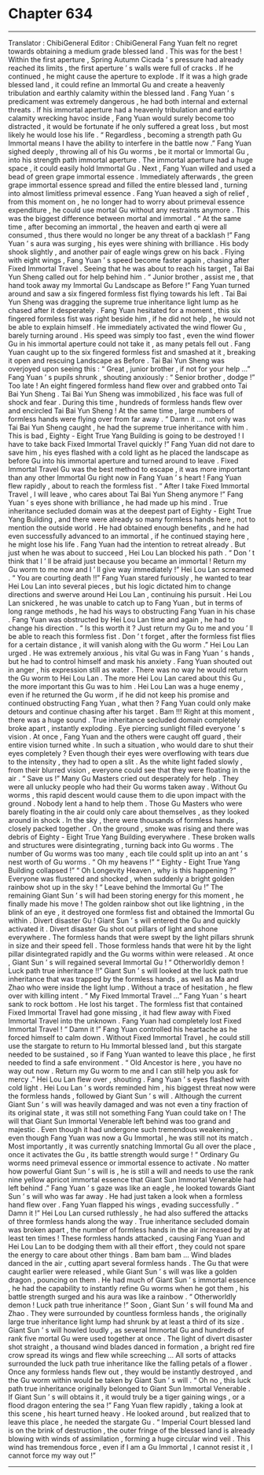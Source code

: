 
# Chapter 634


---

Translator : ChibiGeneral Editor : ChibiGeneral
Fang Yuan felt no regret towards obtaining a medium grade blessed land .
This was for the best !
Within the first aperture , Spring Autumn Cicada ’ s pressure had already reached its limits , the first aperture ’ s walls were full of cracks . If he continued , he might cause the aperture to explode .
If it was a high grade blessed land , it could refine an Immortal Gu and create a heavenly tribulation and earthly calamity within the blessed land .
Fang Yuan ’ s predicament was extremely dangerous , he had both internal and external threats . If his immortal aperture had a heavenly tribulation and earthly calamity wrecking havoc inside , Fang Yuan would surely become too distracted , it would be fortunate if he only suffered a great loss , but most likely he would lose his life .
“ Regardless , becoming a strength path Gu Immortal means I have the ability to interfere in the battle now .” Fang Yuan sighed deeply , throwing all of his Gu worms , be it mortal or Immortal Gu , into his strength path immortal aperture .
The immortal aperture had a huge space , it could easily hold Immortal Gu .
Next , Fang Yuan willed and used a bead of green grape immortal essence .
Immediately afterwards , the green grape immortal essence spread and filled the entire blessed land , turning into almost limitless primeval essence .
Fang Yuan heaved a sigh of relief , from this moment on , he no longer had to worry about primeval essence expenditure , he could use mortal Gu without any restraints anymore .
This was the biggest difference between mortal and immortal .
“ At the same time , after becoming an immortal , the heaven and earth qi were all consumed , thus there would no longer be any threat of a backlash !” Fang Yuan ’ s aura was surging , his eyes were shining with brilliance .
His body shook slightly , and another pair of eagle wings grew on his back .
Flying with eight wings , Fang Yuan ’ s speed become faster again , chasing after Fixed Immortal Travel .
Seeing that he was about to reach his target , Tai Bai Yun Sheng called out for help behind him .
“ Junior brother , assist me , that hand took away my Immortal Gu Landscape as Before !”
Fang Yuan turned around and saw a six fingered formless fist flying towards his left . Tai Bai Yun Sheng was dragging the supreme true inheritance light lump as he chased after it desperately .
Fang Yuan hesitated for a moment , this six fingered formless fist was right beside him , if he did not help , he would not be able to explain himself .
He immediately activated the wind flower Gu , barely turning around .
His speed was simply too fast , even the wind flower Gu in his immortal aperture could not take it , as many petals fell out .
Fang Yuan caught up to the six fingered formless fist and smashed at it , breaking it open and rescuing Landscape as Before .
Tai Bai Yun Sheng was overjoyed upon seeing this : “ Great , junior brother , if not for your help …”
Fang Yuan ’ s pupils shrunk , shouting anxiously : “ Senior brother , dodge !”
Too late !
An eight fingered formless hand flew over and grabbed onto Tai Bai Yun Sheng .
Tai Bai Yun Sheng was immobilized , his face was full of shock and fear . During this time , hundreds of formless hands flew over and encircled Tai Bai Yun Sheng !
At the same time , large numbers of formless hands were flying over from far away .
“ Damn it … not only was Tai Bai Yun Sheng caught , he had the supreme true inheritance with him . This is bad , Eighty - Eight True Yang Building is going to be destroyed ! I have to take back Fixed Immortal Travel quickly !” Fang Yuan did not dare to save him , his eyes flashed with a cold light as he placed the landscape as before Gu into his immortal aperture and turned around to leave .
Fixed Immortal Travel Gu was the best method to escape , it was more important than any other Immortal Gu right now in Fang Yuan ’ s heart !
Fang Yuan flew rapidly , about to reach the formless fist .
“ After I take Fixed Immortal Travel , I will leave , who cares about Tai Bai Yun Sheng anymore !” Fang Yuan ’ s eyes shone with brilliance , he had made up his mind .
True inheritance secluded domain was at the deepest part of Eighty - Eight True Yang Building , and there were already so many formless hands here , not to mention the outside world .
He had obtained enough benefits , and he had even successfully advanced to an immortal , if he continued staying here , he might lose his life .
Fang Yuan had the intention to retreat already .
But just when he was about to succeed , Hei Lou Lan blocked his path .
“ Don ’ t think that I ’ ll be afraid just because you became an immortal ! Return my Gu worm to me now and I ’ ll give way immediately !” Hei Lou Lan screamed .
“ You are courting death !!” Fang Yuan stared furiously , he wanted to tear Hei Lou Lan into several pieces , but his logic dictated him to change directions and swerve around Hei Lou Lan , continuing his pursuit .
Hei Lou Lan snickered , he was unable to catch up to Fang Yuan , but in terms of long range methods , he had his ways to obstructing Fang Yuan in his chase .
Fang Yuan was obstructed by Hei Lou Lan time and again , he had to change his direction .
“ Is this worth it ? Just return my Gu to me and you ’ ll be able to reach this formless fist . Don ’ t forget , after the formless fist flies for a certain distance , it will vanish along with the Gu worm .” Hei Lou Lan urged .
He was extremely anxious , his vital Gu was in Fang Yuan ’ s hands , but he had to control himself and mask his anxiety .
Fang Yuan shouted out in anger , his expression still as water .
There was no way he would return the Gu worm to Hei Lou Lan .
The more Hei Lou Lan cared about this Gu , the more important this Gu was to him .
Hei Lou Lan was a huge enemy , even if he returned the Gu worm , if he did not keep his promise and continued obstructing Fang Yuan , what then ?
Fang Yuan could only make detours and continue chasing after his target .
Bam !!!
Right at this moment , there was a huge sound .
True inheritance secluded domain completely broke apart , instantly exploding .
Eye piercing sunlight filled everyone ’ s vision . At once , Fang Yuan and the others were caught off guard , their entire vision turned white .
In such a situation , who would dare to shut their eyes completely ?
Even though their eyes were overflowing with tears due to the intensity , they had to open a slit .
As the white light faded slowly , from their blurred vision , everyone could see that they were floating in the air .
“ Save us !” Many Gu Masters cried out desperately for help .
They were all unlucky people who had their Gu worms taken away . Without Gu worms , this rapid descent would cause them to die upon impact with the ground .
Nobody lent a hand to help them . Those Gu Masters who were barely floating in the air could only care about themselves , as they looked around in shock .
In the sky , there were thousands of formless hands , closely packed together .
On the ground , smoke was rising and there was debris of Eighty - Eight True Yang Building everywhere . These broken walls and structures were disintegrating , turning back into Gu worms .
The number of Gu worms was too many , each tile could split up into an ant ’ s nest worth of Gu worms .
“ Oh my heavens !”
“ Eighty - Eight True Yang Building collapsed !”
“ Oh Longevity Heaven , why is this happening ?”
Everyone was flustered and shocked , when suddenly a bright golden rainbow shot up in the sky !
“ Leave behind the Immortal Gu !” The remaining Giant Sun ’ s will had been storing energy for this moment , he finally made his move !
The golden rainbow shot out like lightning , in the blink of an eye , it destroyed one formless fist and obtained the Immortal Gu within .
Divert disaster Gu !
Giant Sun ’ s will entered the Gu and quickly activated it .
Divert disaster Gu shot out pillars of light and shone everywhere .
The formless hands that were swept by the light pillars shrunk in size and their speed fell . Those formless hands that were hit by the light pillar disintegrated rapidly and the Gu worms within were released .
At once , Giant Sun ’ s will regained several Immortal Gu !
“ Otherworldly demon ! Luck path true inheritance !!” Giant Sun ’ s will looked at the luck path true inheritance that was trapped by the formless hands , as well as Ma and Zhao who were inside the light lump .
Without a trace of hesitation , he flew over with killing intent .
“ My Fixed Immortal Travel …” Fang Yuan ’ s heart sank to rock bottom .
He lost his target .
The formless fist that contained Fixed Immortal Travel had gone missing , it had flew away with Fixed Immortal Travel into the unknown .
Fang Yuan had completely lost Fixed Immortal Travel !
“ Damn it !” Fang Yuan controlled his heartache as he forced himself to calm down .
Without Fixed Immortal Travel , he could still use the stargate to return to Hu Immortal blessed land , but this stargate needed to be sustained , so if Fang Yuan wanted to leave this place , he first needed to find a safe environment .
“ Old Ancestor is here , you have no way out now . Return my Gu worm to me and I can still help you ask for mercy .” Hei Lou Lan flew over , shouting .
Fang Yuan ’ s eyes flashed with cold light .
Hei Lou Lan ’ s words reminded him , his biggest threat now were the formless hands , followed by Giant Sun ’ s will .
Although the current Giant Sun ’ s will was heavily damaged and was not even a tiny fraction of its original state , it was still not something Fang Yuan could take on !
The will that Giant Sun Immortal Venerable left behind was too grand and majestic . Even though it had undergone such tremendous weakening , even though Fang Yuan was now a Gu Immortal , he was still not its match .
Most importantly , it was currently snatching Immortal Gu all over the place , once it activates the Gu , its battle strength would surge !
“ Ordinary Gu worms need primeval essence or immortal essence to activate . No matter how powerful Giant Sun ’ s will is , he is still a will and needs to use the rank nine yellow apricot immortal essence that Giant Sun Immortal Venerable had left behind .”
Fang Yuan ’ s gaze was like an eagle , he looked towards Giant Sun ’ s will who was far away .
He had just taken a look when a formless hand flew over .
Fang Yuan flapped his wings , evading successfully .
“ Damn it !” Hei Lou Lan cursed ruthlessly , he had also suffered the attacks of three formless hands along the way .
True inheritance secluded domain was broken apart , the number of formless hands in the air increased by at least ten times !
These formless hands attacked , causing Fang Yuan and Hei Lou Lan to be dodging them with all their effort , they could not spare the energy to care about other things .
Bam bam bam …
Wind blades danced in the air , cutting apart several formless hands .
The Gu that were caught earlier were released , while Giant Sun ’ s will was like a golden dragon , pouncing on them .
He had much of Giant Sun ’ s immortal essence , he had the capability to instantly refine Gu worms when he got them , his battle strength surged and his aura was like a rainbow .
“ Otherworldly demon ! Luck path true inheritance !” Soon , Giant Sun ’ s will found Ma and Zhao .
They were surrounded by countless formless hands , the originally large true inheritance light lump had shrunk by at least a third of its size .
Giant Sun ’ s will howled loudly , as several Immortal Gu and hundreds of rank five mortal Gu were used together at once .
The light of divert disaster shot straight , a thousand wind blades danced in formation , a bright red fire crow spread its wings and flew while screeching …
All sorts of attacks surrounded the luck path true inheritance like the falling petals of a flower .
Once any formless hands flew out , they would be instantly destroyed , and the Gu worm within would be taken by Giant Sun ’ s will .
“ Oh no , this luck path true inheritance originally belonged to Giant Sun Immortal Venerable . If Giant Sun ’ s will obtains it , it would truly be a tiger gaining wings , or a flood dragon entering the sea !” Fang Yuan flew rapidly , taking a look at this scene , his heart turned heavy .
He looked around , but realized that to leave this place , he needed the stargate Gu .
“ Imperial Court blessed land is on the brink of destruction , the outer fringe of the blessed land is already blowing with winds of assimilation , forming a huge circular wind veil . This wind has tremendous force , even if I am a Gu Immortal , I cannot resist it , I cannot force my way out !”

---

